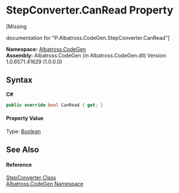 # StepConverter.CanRead Property 
 

\[Missing <summary> documentation for "P:Albatross.CodeGen.StepConverter.CanRead"\]

**Namespace:**&nbsp;<a href="N_Albatross_CodeGen.md">Albatross.CodeGen</a><br />**Assembly:**&nbsp;Albatross.CodeGen (in Albatross.CodeGen.dll) Version: 1.0.6571.41629 (1.0.0.0)

## Syntax

**C#**<br />
``` C#
public override bool CanRead { get; }
```


#### Property Value
Type: <a href="http://msdn2.microsoft.com/en-us/library/a28wyd50" target="_blank">Boolean</a>

## See Also


#### Reference
<a href="T_Albatross_CodeGen_StepConverter.md">StepConverter Class</a><br /><a href="N_Albatross_CodeGen.md">Albatross.CodeGen Namespace</a><br />